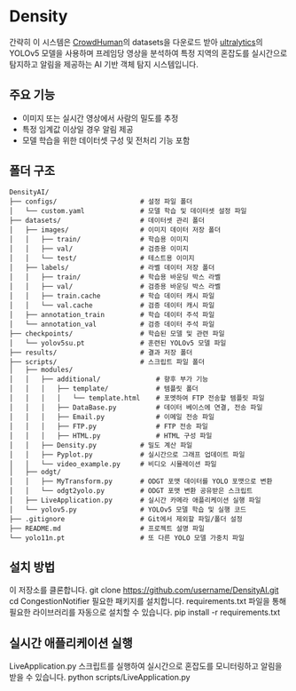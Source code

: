 # Density
간략히 이 시스템은 [CrowdHuman](https://www.crowdhuman.org/)의 datasets을 다운로드 받아 
[ultralytics](https://github.com/ultralytics)의 YOLOv5 모델을 사용하며
프레임당 영상을 분석하여 특정 지역의 혼잡도를 실시간으로 탐지하고 알림을 제공하는 AI 기반 객체 탐지 시스템입니다. 

## 주요 기능
- 이미지 또는 실시간 영상에서 사람의 밀도를 추정
- 특정 임계값 이상일 경우 알림 제공
- 모델 학습을 위한 데이터셋 구성 및 전처리 기능 포함

## 폴더 구조
```plaintext
DensityAI/
├── configs/                     # 설정 파일 폴더
│   └── custom.yaml              # 모델 학습 및 데이터셋 설정 파일
├── datasets/                    # 데이터셋 관리 폴더
│   ├── images/                  # 이미지 데이터 저장 폴더
│   │   ├── train/               # 학습용 이미지
│   │   ├── val/                 # 검증용 이미지
│   │   └── test/                # 테스트용 이미지
│   ├── labels/                  # 라벨 데이터 저장 폴더
│   │   ├── train/               # 학습용 바운딩 박스 라벨
│   │   ├── val/                 # 검증용 바운딩 박스 라벨
│   │   ├── train.cache          # 학습 데이터 캐시 파일
│   │   └── val.cache            # 검증 데이터 캐시 파일
│   ├── annotation_train         # 학습 데이터 주석 파일 
│   └── annotation_val           # 검증 데이터 주석 파일 
├── checkpoints/                 # 학습된 모델 및 관련 파일
│   └── yolov5su.pt              # 훈련된 YOLOv5 모델 파일
├── results/                     # 결과 저장 폴더
├── scripts/                     # 스크립트 파일 폴더
│   ├── modules/
│   │   ├── additional/              # 향후 부가 기능
│   │   │   ├── template/            # 템플릿 폴더 
│   │   │   │   └── template.html    # 포멧하여 FTP 전송할 템플릿 파일
│   │   │   ├── DataBase.py          # 데이터 베이스에 연결, 전송 파일
│   │   │   ├── Email.py             # 이메일 전송 파일
│   │   │   ├── FTP.py               # FTP 전송 파일
│   │   │   ├── HTML.py              # HTML 구성 파일
│   │   ├── Density.py           # 밀도 계산 파일
│   │   ├── Pyplot.py            # 실시간으로 그래프 업데이트 파일
│   │   └── video_example.py     # 비디오 시뮬레이션 파일 
│   ├── odgt/
│   │   ├── MyTransform.py       # ODGT 포맷 데이터를 YOLO 포맷으로 변환
│   │   └── odgt2yolo.py         # ODGT 포맷 변환 공유받은 스크립트
│   ├── LiveApplication.py       # 실시간 카메라 애플리케이션 실행 파일
│   └── yolov5.py                # YOLOv5 모델 학습 및 실행 코드
├── .gitignore                   # Git에서 제외할 파일/폴더 설정
├── README.md                    # 프로젝트 설명 파일
└── yolo11n.pt                   # 또 다른 YOLO 모델 가중치 파일
```

## 설치 방법
이 저장소를 클론합니다.
git clone https://github.com/username/DensityAI.git
cd CongestionNotifier
필요한 패키지를 설치합니다. requirements.txt 파일을 통해 필요한 라이브러리를 자동으로 설치할 수 있습니다.
pip install -r requirements.txt

## 실시간 애플리케이션 실행
LiveApplication.py 스크립트를 실행하여 실시간으로 혼잡도를 모니터링하고 알림을 받을 수 있습니다.
python scripts/LiveApplication.py



